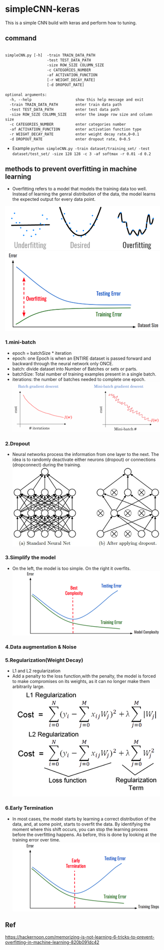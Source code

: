 # simpleCNN-keras

This is a simple CNN build with keras and perform how to tuning.

## command
```

simpleCNN.py [-h]  -train TRAIN_DATA_PATH 
                   -test TEST_DATA_PATH 
                   -size ROW_SIZE COLUMN_SIZE 
                   -c CATEGORIES_NUMBER 
                   -af ACTIVATION_FUNCTION
                   [-r WEIGHT_DECAY_RATE]
                   [-d DROPOUT_RATE]

optional arguments:
  -h, --help                    show this help message and exit
  -train TRAIN_DATA_PATH        enter train data path
  -test TEST_DATA_PATH          enter test data path
  -size ROW_SIZE COLUMN_SIZE    enter the image row size and column size
  -c CATEGORIES_NUMBER          enter categories number
  -af ACTIVATION_FUNCTION       enter activation function type
  -r WEIGHT_DECAY_RATE          enter weight decay rate,0~0.1
  -d DROPOUT_RATE               enter dropout rate, 0~0.5
```
* Example
`python simpleCNN.py -train dataset/training_set/ -test dataset/test_set/ -size 128 128 -c 3 -af softmax -r 0.01 -d 0.2`

## methods to prevent overfitting in machine learning

- Overfitting refers to a model that models the training data too well. Instead of learning the genral distribution of the data, the model learns the expected output for every data point.

![overfitting1](https://github.com/leonzchang/simpleCNN-keras/blob/master/assets/overfitting1.png)
![overfitting2](https://github.com/leonzchang/simpleCNN-keras/blob/master/assets/overfitting2.png)
### 1.mini-batch 
- epoch = batchSize * iteration
- epoch: one Epoch is when an ENTIRE dataset is passed forward and backward through the neural network only ONCE.
- batch: divide dataset into Number of Batches or sets or parts.
- batchSize: Total number of training examples present in a single batch.
- iterations: the number of batches needed to complete one epoch.
![minibatch](https://github.com/leonzchang/simpleCNN-keras/blob/master/assets/minibatch.png)
### 2.Dropout
- Neural networks process the information from one layer to the next. The idea is to randomly deactivate either neurons (dropout) or connections (dropconnect) during the training.
![dropout](https://github.com/leonzchang/simpleCNN-keras/blob/master/assets/dropout.jpeg)
### 3.Simplify the model
- On the left, the model is too simple. On the right it overfits.
![SimplifyModel](https://github.com/leonzchang/simpleCNN-keras/blob/master/assets/SimplifyModel.png)
### 4.Data augmentation & Noise

### 5.Regularization(Weight Decay)
- L1 and L2 regularization
- Add a penalty to the loss function,with the penalty, the model is forced to make compromises on its weights, as it can no longer make them arbitrarily large.
![regularization](https://github.com/leonzchang/simpleCNN-keras/blob/master/assets/regularization.png)
### 6.Early Termination 
- In most cases, the model starts by learning a correct distribution of the data, and, at some point, starts to overfit the data. By identifying the moment where this shift occurs, you can stop the learning process before the overfitting happens. As before, this is done by looking at the training error over time.
![EarlyTermination](https://github.com/leonzchang/simpleCNN-keras/blob/master/assets/EarlyTermination.png)

## Ref
https://hackernoon.com/memorizing-is-not-learning-6-tricks-to-prevent-overfitting-in-machine-learning-820b091dc42

